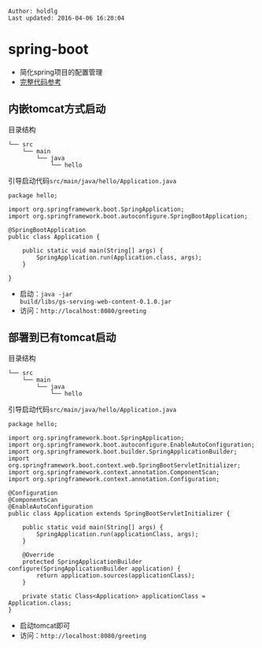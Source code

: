 ```
Author: holdlg
Last updated: 2016-04-06 16:20:04
```

# spring-boot
- 简化spring项目的配置管理
- [完整代码参考](https://spring.io/guides/gs/serving-web-content/)

## 内嵌tomcat方式启动
目录结构
```
└── src
    └── main
        └── java
            └── hello
```
引导启动代码<code>src/main/java/hello/Application.java</code>

```
package hello;

import org.springframework.boot.SpringApplication;
import org.springframework.boot.autoconfigure.SpringBootApplication;

@SpringBootApplication
public class Application {

    public static void main(String[] args) {
        SpringApplication.run(Application.class, args);
    }

}
```
- 启动：<code>java -jar build/libs/gs-serving-web-content-0.1.0.jar</code>
- 访问：<code>http://localhost:8080/greeting</code>

## 部署到已有tomcat启动
目录结构
```
└── src
    └── main
        └── java
            └── hello
```
引导启动代码<code>src/main/java/hello/Application.java</code>
```
package hello;

import org.springframework.boot.SpringApplication;
import org.springframework.boot.autoconfigure.EnableAutoConfiguration;
import org.springframework.boot.builder.SpringApplicationBuilder;
import org.springframework.boot.context.web.SpringBootServletInitializer;
import org.springframework.context.annotation.ComponentScan;
import org.springframework.context.annotation.Configuration;

@Configuration
@ComponentScan
@EnableAutoConfiguration
public class Application extends SpringBootServletInitializer {

    public static void main(String[] args) {
        SpringApplication.run(applicationClass, args);
    }

    @Override
    protected SpringApplicationBuilder configure(SpringApplicationBuilder application) {
        return application.sources(applicationClass);
    }

    private static Class<Application> applicationClass = Application.class;
}
```
- 启动tomcat即可
- 访问：<code>http://localhost:8080/greeting</code>
